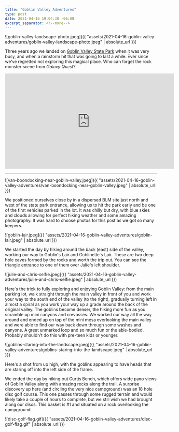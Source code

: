 ```yaml
--- 
title: "Goblin Valley Adventures"
type: post
date: 2021-04-16 19:04:38 -06:00
excerpt_separator: <!--more-->
---
```


![goblin-valley-landscape-photo.jpeg]({{ "assets/2021-04-16-goblin-valley-adventures/goblin-valley-landscape-photo.jpeg" | absolute_url }})


Three years ago we landed on [Goblin Valley State Park](https://stateparks.utah.gov/parks/goblin-valley/) when it was very busy, and when a rainstorm hit that was going to last a while. Ever since we've regretted not exploring this magical place. Who can forget the rock monster scene from *Galaxy Quest*?

<!--more-->

<iframe width="560" height="315" src="https://www.youtube.com/embed/EQG3I5efwWo" title="YouTube video player" frameborder="0" allow="accelerometer; autoplay; clipboard-write; encrypted-media; gyroscope; picture-in-picture" allowfullscreen></iframe>

---

![van-boondocking-near-goblin-valley.jpeg]({{ "assets/2021-04-16-goblin-valley-adventures/van-boondocking-near-goblin-valley.jpeg" | absolute_url }})


We positioned ourselves close by in a dispersed BLM site just north and west of the state park entrance, allowing us to hit the park early and be one of the first vehicles parked in the lot. It was chilly but dry, with blue skies and clouds allowing for perfect hiking weather and some amazing photography. It was hard to choose photos for this post as we got so many keepers.


![goblin-lair.jpeg]({{ "assets/2021-04-16-goblin-valley-adventures/goblin-lair.jpeg" | absolute_url }})


We started the day by hiking around the back (east) side of the valley, working our way to Goblin's Lair and Goblinette's Lair. These are two deep hole caves formed by the rocks and worth the trip out. You can see the triangle entrance to one of them over Julie's left shoulder.

![julie-and-chris-selfie.jpeg]({{ "assets/2021-04-16-goblin-valley-adventures/julie-and-chris-selfie.jpeg" | absolute_url }})


Here's the trick to fully exploring and enjoying Goblin Valley: from the main parking lot, walk straight through the main valley in front of you and work your way to the south end of the valley (to the right), gradually turning left in almost a spiral as you work your way up a grade around the back of the original valley. The goblins become denser, the hiking more fun as you scramble up mini canyons and crevasses. We worked our way all the way around and ended up on top of the mini mesa overlooking the main valley and were able to find our way back down through some washes and canyons. A great unmarked loop and so much fun or the able-bodied. Probably shouldn't do this with pre-teen kids or younger.


![goblins-staring-into-the-landscape.jpeg]({{ "assets/2021-04-16-goblin-valley-adventures/goblins-staring-into-the-landscape.jpeg" | absolute_url }})


Here's a shot from up high, with the goblins appearing to have heads that are staring off into the left side of the frame.

We ended the day by hiking out Curtis Bench, which offers wide pano views of Goblin Valley along with amazing rocks along the trail. A surprise discovery up here (and circling the very nice campground) was an 18 hole disc golf course. This one passes through some rugged terrain and would likely take a couple of hours to complete, but we still wish we had brought along our discs. This basket is #1 and situated on a rock overlooking the campground.

![disc-golf-flag.gif]({{ "assets/2021-04-16-goblin-valley-adventures/disc-golf-flag.gif" | absolute_url }})

